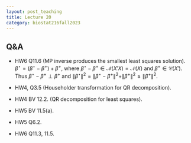 ```yaml
---
layout: post_teaching
title: Lecture 20
category: biostat216fall2023
---
```


## Q&A

- HW6 Q11.6 (MP inverse produces the smallest least squares solution). $\beta^\star = (\beta^\star - \beta^+) + \beta^+$, where $\beta^\star - \beta^+ \in \mathcal{N}(X'X) = \mathcal{N}(X)$ and $\beta^+ \in \mathcal{C}(X')$. Thus $\beta^\star - \beta^+ \perp \beta^+$ and $\|\beta^\star\|^2 = \|\beta^\star - \beta^+\|^2 + \|\beta^+\|^2 \ge \|\beta^+\|^2$.

- HW4, Q3.5 (Householder transformation for QR decomposition). 

- HW4 BV 12.2. (QR decomposition for least squares).

- HW5 BV 11.5(a). 

- HW5 Q6.2.

- HW6 Q11.3, 11.5.




